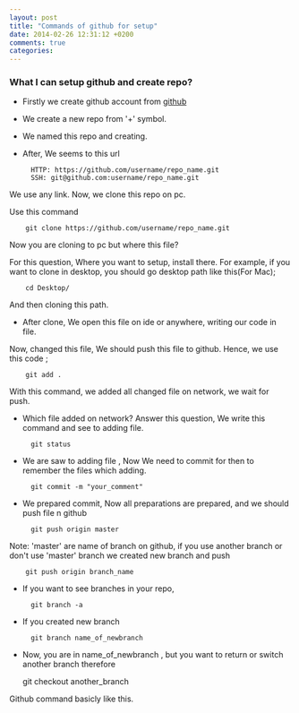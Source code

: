 ```yaml
---
layout: post
title: "Commands of github for setup"
date: 2014-02-26 12:31:12 +0200
comments: true
categories: 
---
```




### What I can setup github and create repo?

- Firstly we create github account from [github](https://github.com/)
- We create a new repo from '+' symbol.
- We named this repo and creating.
- After, We seems to this url
    
    
        HTTP: https://github.com/username/repo_name.git
        SSH: git@github.com:username/repo_name.git
    

We use any link. Now, we clone this repo on pc.

Use this command
    
    
        git clone https://github.com/username/repo_name.git
    

Now you are cloning to pc but where this file?

For this question, Where you want to setup, install there. For example, if you want to clone in desktop, you should go desktop path
like this(For Mac);

    
        cd Desktop/
   

And then cloning this path.

- After clone, We open this file on ide or anywhere, writing our code in file.

Now, changed this file, We should push this file to github.
Hence, we use this code ;

    
        git add .
    

With this command, we added all changed file on network, we wait for push.

- Which file added on network? Answer this question, We write this command and see to adding file.

    
        git status
    

- We are saw to adding file , Now We need to commit for then to remember the files which adding.

    
        git commit -m "your_comment"
    

- We prepared commit, Now all preparations are prepared, and we should push file n github

    
        git push origin master
    
Note: 'master' are name of branch on github, if you use another branch or  don't use 'master' branch we created new branch and push

    
        git push origin branch_name
    

- If you want to see branches in your repo,
    
    
        git branch -a
    

- If you created new branch

    
        git branch name_of_newbranch
    
- Now, you are in name_of_newbranch , but you want to return or switch another branch therefore
 
 
    git checkout another_branch
 
 
 Github command basicly like this.